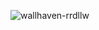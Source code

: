 ![wallhaven-rrdllw](https://github.com/user-attachments/assets/5ab9761e-66c6-46b7-9433-746c28496aa1)
